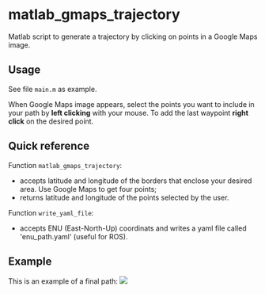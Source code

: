 # matlab_gmaps_trajectory
Matlab script to generate a trajectory by clicking on points in a Google Maps image.

## Usage
See file `main.m` as example.

When Google Maps image appears, select the points you want to include in your path by **left clicking** with your mouse. To add the last waypoint **right click** on the desired point.

## Quick reference
Function `matlab_gmaps_trajectory`:

 - accepts latitude and longitude of the borders that enclose your desired area. Use Google Maps to get four points;
 - returns latitude and longitude of the points selected by the user.
 
 Function `write_yaml_file`:
  - accepts ENU (East-North-Up) coordinats and writes a yaml file called 'enu_path.yaml' (useful for ROS).

## Example
This is an example of a final path:
![](https://cloud.githubusercontent.com/assets/5328930/25491050/0f1cec78-2b6f-11e7-8be7-b756278b0e55.png)
